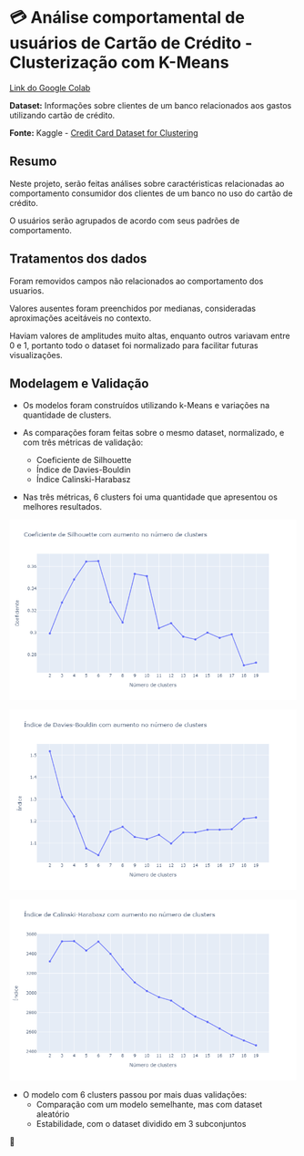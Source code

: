 # :credit_card: Análise comportamental de usuários de Cartão de Crédito - Clusterização com K-Means

[Link do Google Colab](https://colab.research.google.com/drive/16ocGMD6qJ1ykBMsaitxnAO8-9ikIXox_?usp=sharing)

**Dataset:** Informações sobre clientes de um banco relacionados aos gastos utilizando cartão de crédito.

**Fonte:** Kaggle - [Credit Card Dataset for Clustering](https://www.kaggle.com/datasets/arjunbhasin2013/ccdata)

## Resumo

Neste projeto, serão feitas análises sobre caractéristicas relacionadas ao comportamento consumidor dos clientes de um banco no uso do cartão de crédito.

O usuários serão agrupados de acordo com seus padrões de comportamento.

## Tratamentos dos dados

Foram removidos campos não relacionados ao comportamento dos usuarios. 

Valores ausentes foram preenchidos por medianas, consideradas aproximações aceitáveis no contexto.

Haviam valores de amplitudes muito altas, enquanto outros variavam entre 0 e 1, portanto todo o dataset foi normalizado para facilitar futuras visualizações.

## Modelagem e Validação

* Os modelos foram construídos utilizando k-Means e variações na quantidade de clusters.

* As comparações foram feitas sobre o mesmo dataset, normalizado, e com três métricas de validação:
  * Coeficiente de Silhouette
  * Índice de Davies-Bouldin
  * Índice Calinski-Harabasz
  
* Nas três métricas, 6 clusters foi uma quantidade que apresentou os melhores resultados.

![Coeficiente de Silhouette](https://github.com/Tathy/Analise_comportamental_usuarios_cartao_de_credito/blob/main/img/Silhouette_plot.png?raw=true)

![Índice de Davies-Bouldin](https://github.com/Tathy/Analise_comportamental_usuarios_cartao_de_credito/blob/main/img/Davies-Bouldin_plot.png?raw=true)

![Índice Calinski-Harabasz](https://github.com/Tathy/Analise_comportamental_usuarios_cartao_de_credito/blob/main/img/Calinski-Harabasz_plot.png?raw=true)

* O modelo com 6 clusters passou por mais duas validações:
  * Comparação com um modelo semelhante, mas com dataset aleatório
  * Estabilidade, com o dataset dividido em 3 subconjuntos

:seedling:
